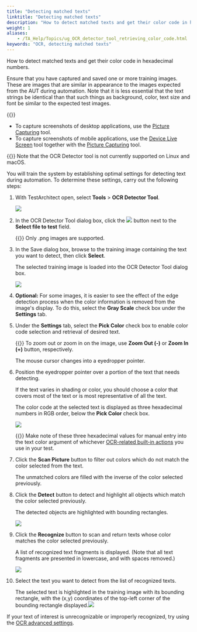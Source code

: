 ```yaml
--- 
title: "Detecting matched texts"
linktitle: "Detecting matched texts"
description: "How to detect matched texts and get their color code in hexadecimal numbers."
weight: 1
aliases: 
    - /TA_Help/Topics/ug_OCR_detector_tool_retrieving_color_code.html
keywords: "OCR, detecting matched texts"
---
```


How to detect matched texts and get their color code in hexadecimal numbers.

Ensure that you have captured and saved one or more training images. These are images that are similar in appearance to the images expected from the AUT during automation. Note that it is less essential that the text strings be identical than that such things as background, color, text size and font be similar to the expected test images.

{{<note>}}

-   To capture screenshots of desktop applications, use the [Picture Capturing](/user-guide/projects-and-project-items/project-items/picture-checks/picture-capturing-tool/) tool.
-   To capture screenshots of mobile applications, use the [Device Live Screen](/automation-guide/application-testing/mobile-testing/additional-tasks-and-tools/capturing-screenshots-of-a-mobile-device) tool together with the [Picture Capturing](/user-guide/projects-and-project-items/project-items/picture-checks/picture-capturing-tool/) tool.

{{<note>}} Note that the OCR Detector tool is not currently supported on Linux and macOS.

You will train the system by establishing optimal settings for detecting text during automation. To determine these settings, carry out the following steps:

1.  With TestArchitect open, select **Tools** \> **OCR Detector Tool**.

    ![](/images/TA_Help/Images/OCR_detector_tool_dlg.png)

2.  In the OCR Detector Tool dialog box, click the ![](/images/TA_Help/Images/btn.browse-ellipsis.01.png) button next to the **Select file to test** field.

    {{<note>}} Only .png images are supported.

3.  In the Save dialog box, browse to the training image containing the text you want to detect, then click **Select**.

    The selected training image is loaded into the OCR Detector Tool dialog box.

    ![](/images/TA_Help/Images/OCR_detector_tool_dlg_loaded_image.png)

4.  **Optional:** For some images, it is easier to see the effect of the edge detection process when the color information is removed from the image's display. To do this, select the **Gray Scale** check box under the **Settings** tab.

5.  Under the **Settings** tab, select the **Pick Color** check box to enable color code selection and retrieval of desired text.

    {{<tip>}} To zoom out or zoom in on the image, use **Zoom Out \(-\)** or **Zoom In \(+\)** button, respectively.

    The mouse cursor changes into a eyedropper pointer.

6.  Position the eyedropper pointer over a portion of the text that needs detecting.

    If the text varies in shading or color, you should choose a color that covers most of the text or is most representative of all the text.

    The color code at the selected text is displayed as three hexadecimal numbers in RGB order, below the **Pick Color** check box.

    ![](/images/TA_Help/Images/OCR_detector_tool_dlg_pick_color.png)

    {{<important>}} Make note of these three hexadecimal values for manual entry into the text color argument of whichever [OCR-related built-in actions](/automation-guide/action-based-testing-language/built-in-actions/user-interface-actions/optical-character-recognition/) you use in your test.

7.  Click the **Scan Picture** button to filter out colors which do not match the color selected from the text.

    The unmatched colors are filled with the inverse of the color selected previously.

8.  Click the **Detect** button to detect and highlight all objects which match the color selected previously.

    The detected objects are highlighted with bounding rectangles.

    ![](/images/TA_Help/Images/OCR_detector_tool_dlg_detected_objects.png)

9.  Click the **Recognize** button to scan and return texts whose color matches the color selected previously.

    A list of recognized text fragments is displayed. \(Note that all text fragments are presented in lowercase, and with spaces removed.\)

    ![](/images/TA_Help/Images/OCR_detector_tool_dlg_recognized_texts.png)

10. Select the text you want to detect from the list of recognized texts.

    The selected text is highlighted in the training image with its bounding rectangle, with the \(x,y\) coordinates of the top-left corner of the bounding rectangle displayed.![](/images/TA_Help/Images/OCR_detector_tool_dlg_selected_text.png)


If your text of interest is unrecognizable or improperly recognized, try using the [OCR advanced settings](/user-guide/getting-started/working-with-testarchitect-client/advanced-features-of-testarchitect-client/ocr-detector-tool/ocr-advanced-settings).



